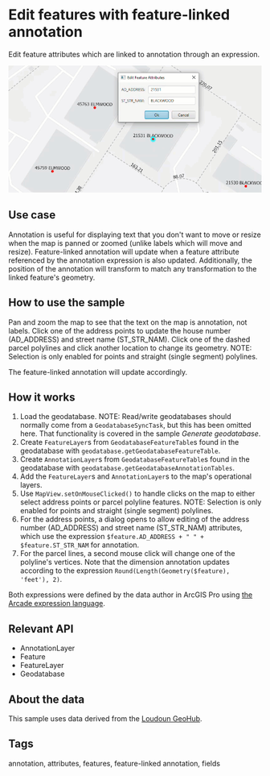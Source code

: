 # Edit features with feature-linked annotation

Edit feature attributes which are linked to annotation through an expression.

![Image of edit features with feature-linked annotation](EditFeaturesWithFeatureLinkedAnnotation.png)

## Use case

Annotation is useful for displaying text that you don't want to move or resize when the map is panned or zoomed (unlike labels which will move and resize). Feature-linked annotation will update when a feature attribute referenced by the annotation expression is also updated. Additionally, the position of the annotation will transform to match any transformation to the linked feature's geometry.

## How to use the sample

Pan and zoom the map to see that the text on the map is annotation, not labels. Click one of the address points to update the house number (AD_ADDRESS) and street name (ST_STR_NAM). Click one of the dashed parcel polylines and click another location to change its geometry. NOTE: Selection is only enabled for points and straight (single segment) polylines.

The feature-linked annotation will update accordingly.

## How it works

1. Load the geodatabase. NOTE: Read/write geodatabases should normally come from a `GeodatabaseSyncTask`, but this has been omitted here. That functionality is covered in the sample *Generate geodatabase*.
2. Create `FeatureLayer`s from `GeodatabaseFeatureTable`s found in the geodatabase with `geodatabase.getGeodatabaseFeatureTable`.
3. Create `AnnotationLayer`s from `GeodatabaseFeatureTable`s found in the geodatabase with `geodatabase.getGeodatabaseAnnotationTables`.
4. Add the `FeatureLayer`s and `AnnotationLayer`s to the map's operational layers.
5. Use `MapView.setOnMouseClicked()` to handle clicks on the map to either select address points or parcel polyline features. NOTE: Selection is only enabled for points and straight (single segment) polylines.
6. For the address points, a dialog opens to allow editing of the address number (AD_ADDRESS) and street name (ST_STR_NAM) attributes, which use the expression `$feature.AD_ADDRESS + " " + $feature.ST_STR_NAM` for annotation.
7. For the parcel lines, a second mouse click will change one of the polyline's vertices. Note that the dimension annotation updates according to the expression `Round(Length(Geometry($feature), 'feet'), 2)`.

Both expressions were defined by the data author in ArcGIS Pro using [the Arcade expression language](https://developers.arcgis.com/arcade/).

## Relevant API

* AnnotationLayer
* Feature
* FeatureLayer
* Geodatabase

## About the data

This sample uses data derived from the [Loudoun GeoHub](https://geohub-loudoungis.opendata.arcgis.com/).

## Tags

annotation, attributes, features, feature-linked annotation, fields